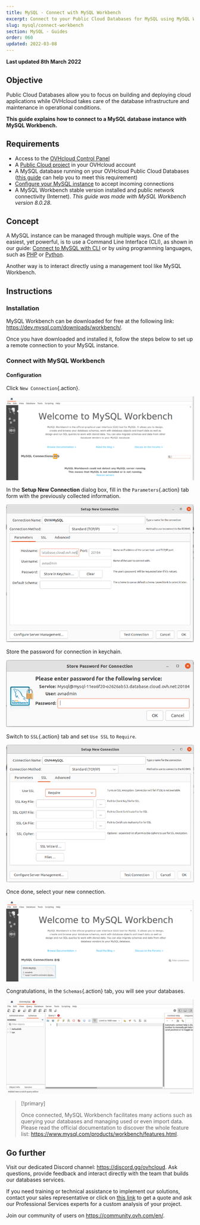 ```yaml
---
title: MySQL - Connect with MySQL Workbench
excerpt: Connect to your Public Cloud Databases for MySQL using MySQL Workbench
slug: mysql/connect-workbench
section: MySQL - Guides
order: 060
updated: 2022-03-08
---
```


**Last updated 8th March 2022**

## Objective

Public Cloud Databases allow you to focus on building and deploying cloud applications while OVHcloud takes care of the database infrastructure and maintenance in operational conditions.

**This guide explains how to connect to a MySQL database instance with MySQL Workbench.**

## Requirements

- Access to the [OVHcloud Control Panel](https://ca.ovh.com/auth/?action=gotomanager&from=https://www.ovh.com/ca/en/&ovhSubsidiary=ca)
- A [Public Cloud project](https://www.ovhcloud.com/en-ca/public-cloud/) in your OVHcloud account
- A MySQL database running on your OVHcloud Public Cloud Databases ([this guide](https://docs.ovh.com/ca/en/publiccloud/databases/getting-started/) can help you to meet this requirement)
- [Configure your MySQL instance](https://docs.ovh.com/ca/en/publiccloud/databases/mysql/configure-mysql-instance/) to accept incoming connections
- A MySQL Workbench stable version installed and public network connectivity (Internet). *This guide was made with MySQL Workbench version 8.0.28*.

## Concept

A MySQL instance can be managed through multiple ways.
One of the easiest, yet powerful, is to use a Command Line Interface (CLI), as shown in our guide: [Connect to MySQL with CLI](https://docs.ovh.com/ca/en/publiccloud/databases/mysql/connect-cli/) or by using programming languages, such as [PHP](https://docs.ovh.com/ca/en/publiccloud/databases/mysql/connect-php/) or [Python](https://docs.ovh.com/ca/en/publiccloud/databases/mysql/connect-python/).

Another way is to interact directly using a management tool like MySQL Workbench.

## Instructions

### Installation

MySQL Workbench can be downloaded for free at the following link: <https://dev.mysql.com/downloads/workbench/>.

Once you have downloaded and installed it, follow the steps below to set up a remote connection to your MySQL instance.

### Connect with MySQL Workbench

#### Configuration

Click `New Connection`{.action}.

![workbench welcome](images/mysql_06_connect_workbench-20220210111228867.png)

In the **Setup New Connection** dialog box, fill in the `Parameters`{.action} tab form with the previously collected information.

![Workbench setup](images/mysql_06_connect_workbench-2022021011165750.png)

Store the password for connection in keychain.

![Workbench stre password](images/mysql_06_connect_workbench-2022021011180843.png)

Switch to `SSL`{.action} tab and set `Use SSL` to `Require`.

![Workbench ssl](images/mysql_06_connect_workbench-20220210111545457.png)

Once done, select your new connection.

![Workbench home](images/mysql_06_connect_workbench-20220210113913361.png)

Congratulations, in the `Schemas`{.action} tab, you will see your databases.

![Workbench query result](images/mysql_06_connect_workbench-20220210114125831.png)

> [!primary]
>
> Once connected, MySQL Workbench facilitates many actions such as querying your databases and managing used or even import data. Please read the official documentation to discover the whole feature list: <https://www.mysql.com/products/workbench/features.html>.
>

## Go further

Visit our dedicated Discord channel: <https://discord.gg/ovhcloud>. Ask questions, provide feedback and interact directly with the team that builds our databases services.

If you need training or technical assistance to implement our solutions, contact your sales representative or click on [this link](https://www.ovhcloud.com/en-ca/professional-services/) to get a quote and ask our Professional Services experts for a custom analysis of your project.

Join our community of users on <https://community.ovh.com/en/>.
